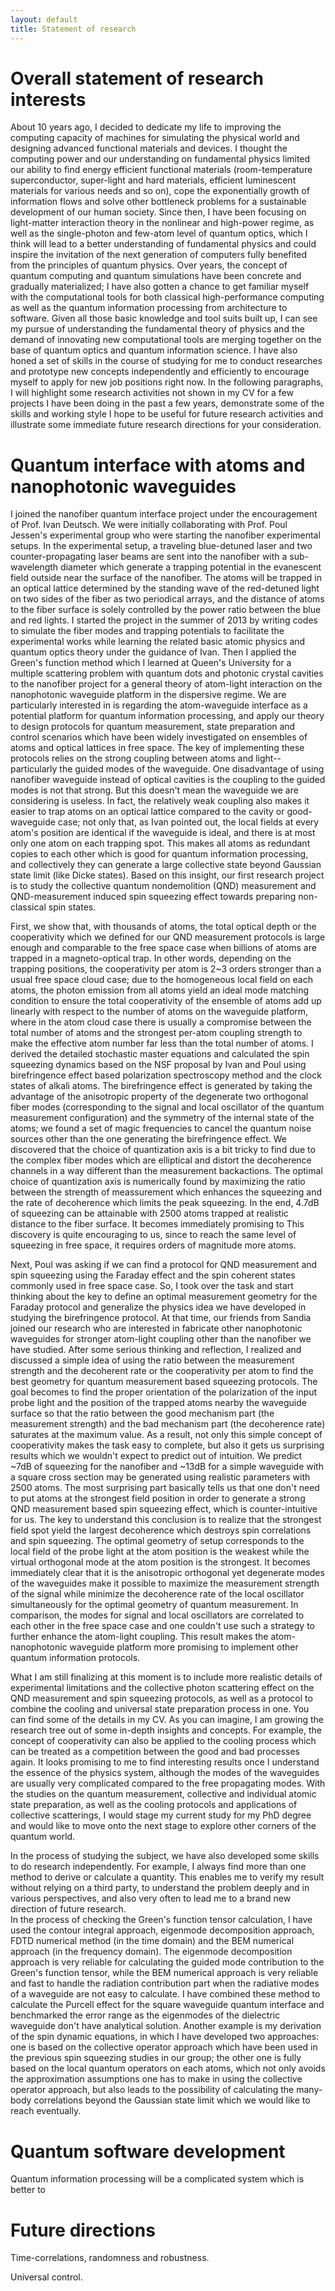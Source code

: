 ```yaml
---
layout: default
title: Statement of research
---
```

# Overall statement of research interests
About 10 years ago, I decided to dedicate my life to improving the computing capacity of machines for simulating the physical world and designing advanced functional materials and devices.
I thought the computing power and our understanding on fundamental physics limited our ability to find energy efficient functional materials (room-temperature superconductor, super-light and hard materials, efficient luminescent materials for various needs and so on), cope the exponentially growth of information flows and solve other bottleneck problems for a sustainable development of our human society.
Since then, I have been focusing on light-matter interaction theory in the nonlinear and high-power regime, as well as the single-photon and few-atom level of quantum optics, which I think will lead to a better understanding of fundamental physics and could inspire the invitation of the next generation of computers fully benefited from the principles of quantum physics.
Over years, the concept of quantum computing and quantum simulations have been concrete and gradually materialized; I have also gotten a chance to get familiar myself with the computational tools for both classical high-performance computing as well as the quantum information processing from architecture to software.
Given all those basic knowledge and tool suits built up, I can see my pursue of understanding the fundamental theory of physics and the demand of innovating new computational tools are merging together on the base of quantum optics and quantum information science.
I have also honed a set of skills in the course of studying for me to conduct researches and prototype new concepts independently and efficiently to encourage myself to apply for new job positions right now.
In the following paragraphs, I will highlight some research activities not shown in my CV for a few projects I have been doing in the past a few years, demonstrate some of the skills and working style I hope to be useful for future research activities and illustrate some immediate future research directions for your consideration.  

# Quantum interface with atoms and nanophotonic waveguides
I joined the nanofiber quantum interface project under the encouragement of Prof. Ivan Deutsch.
We were initially collaborating with Prof. Poul Jessen's experimental group who were starting the nanofiber experimental setups.
In the experimental setup, a traveling blue-detuned laser and two counter-propagating laser beams are sent into the nanofiber with a sub-wavelength diameter which generate a trapping potential in the evanescent field outside near the surface of the nanofiber.
The atoms will be trapped in an optical lattice determined by the standing wave of the red-detuned light on two sides of the fiber as two periodical arrays, and the distance of atoms to the fiber surface is solely controlled by the power ratio between the blue and red lights.
I started the project in the summer of 2013 by writing codes to simulate the fiber modes and trapping potentials to facilitate the experimental works while learning the related basic atomic physics and quantum optics theory under the guidance of Ivan.
Then I applied the Green's function method which I learned at Queen's University for a multiple scattering problem with quantum dots and photonic crystal cavities to the nanofiber project for a general theory of atom-light interaction on the nanophotonic waveguide platform in the dispersive regime.
We are particularly interested in is regarding the atom-waveguide interface as a potential platform for quantum information processing, and apply our theory to design protocols for quantum measurement, state preparation and control scenarios which have been widely investigated on ensembles of atoms and optical lattices in free space.
The key of implementing these protocols relies on the strong coupling between atoms and light--particularly the guided modes of the waveguide.
One disadvantage of using nanofiber waveguide instead of optical cavities is the coupling to the guided modes is not that strong.
But this doesn't mean the waveguide we are considering is useless.
In fact, the relatively weak coupling also makes it easier to trap atoms on an optical lattice compared to the cavity or good-waveguide case; not only that, as Ivan pointed out, the local fields at every atom's position are identical if the waveguide is ideal, and there is at most only one atom on each trapping spot.
This makes all atoms as redundant copies to each other which is good for quantum information processing, and collectively they can generate a large collective state beyond Gaussian state limit (like Dicke states).
Based on this insight, our first research project is to study the collective quantum nondemolition (QND) measurement and QND-measurement induced spin squeezing effect towards preparing non-classical spin states.

First, we show that, with thousands of atoms, the total optical depth or the cooperativity which we defined for our QND measurement protocols is large enough and comparable to the free space case when billions of atoms are trapped in a magneto-optical trap.
In other words, depending on the trapping positions, the cooperativity per atom is 2~3 orders stronger than a usual free space cloud case; due to the homogeneous local field on each atoms, the photon emission from all atoms yield an ideal mode matching condition to ensure the total cooperativity of the ensemble of atoms add up linearly with respect to the number of atoms on the waveguide platform, where in the atom cloud case there is usually a compromise between the total number of atoms and the strongest per-atom coupling strength to make the effective atom number far less than the total number of atoms.
I derived the detailed stochastic master equations and calculated the spin squeezing dynamics based on the NSF proposal by Ivan and Poul using birefringence effect based polarization spectroscopy method and the clock states of alkali atoms.
The birefringence effect is generated by taking the advantage of the anisotropic property of the degenerate two orthogonal fiber modes (corresponding to the signal and local oscillator of the quantum measurement configuration) and the symmetry of the internal state of the atoms; we found a set of magic frequencies to cancel the quantum noise sources other than the one generating the birefringence effect.
We discovered that the choice of quantization axis is a bit tricky to find due to the complex fiber modes which are elliptical and distort the decoherence channels in a way different than the measurement backactions.
The optimal choice of quantization axis is numerically found by maximizing the ratio between the strength of meassurement which enhances the squeezing and the rate of decoherence which limits the peak squeezing.
In the end, 4.7dB of squeezing can be attainable with 2500 atoms trapped at realistic distance to the fiber surface.
It becomes immediately promising to
This discovery is quite encouraging to us, since to reach the same level of squeezing in free space, it requires orders of magnitude more atoms.

Next, Poul was asking if we can find a protocol for QND measurement and spin squeezing using the Faraday effect and the spin coherent states commonly used in free space case.
So, I took over the task and start thinking about the key to define an optimal measurement geometry for the Faraday protocol and generalize the physics idea we have developed in studying the birefringence protocol.
At that time, our friends from Sandia joined our research who are interested in fabricate other nanophotonic waveguides for stronger atom-light coupling other than the nanofiber we have studied.
After some serious thinking and reflection, I realized and discussed a simple idea of using the ratio between the measurement strength and the decoherent rate or the cooperativity per atom to find the best geometry for quantum measurement based squeezing protocols.
The goal becomes to find the proper orientation of the polarization of the input probe light and the position of the trapped atoms nearby the waveguide surface so that the ratio between the good mechanism part (the measurement strength) and the bad mechanism part (the decoherence rate) saturates at the maximum value.
As a result, not only this simple concept of cooperativity makes the task easy to complete, but also it gets us surprising results which we wouldn't expect to predict out of intuition.
We predict ~7dB of squeezing for the nanofiber and ~13dB for a simple waveguide with a square cross section may be generated using realistic parameters with 2500 atoms.
The most surprising part basically tells us that one don't need to put atoms at the strongest field position in order to generate a strong QND measurement based spin squeezing effect, which is counter-intuitive for us.
The key to understand this conclusion is to realize that the strongest field spot yield the largest decoherence which destroys spin correlations and spin squeezing.
The optimal geometry of setup corresponds to the local field of the probe light at the atom position is the weakest while the virtual orthogonal mode at the atom position is the strongest.
It becomes immediately clear that it is the anisotropic orthogonal yet degenerate modes of the waveguides make it possible to maximize the measurement strength of the signal while minimize the decoherence rate of the local oscillator simultaneously for the optimal geometry of quantum measurement.
In comparison, the modes for signal and local oscillators are correlated to each other in the free space case and one couldn't use such a strategy to further enhance the atom-light coupling.
This result makes the atom-nanophotonic waveguide platform more promising to implement other quantum information protocols.

What I am still finalizing at this moment is to include more realistic details of experimental limitations and the collective photon scattering effect on the QND measurement and spin squeezing protocols, as well as a protocol to combine the cooling and universal state preparation process in one.
You can find some of the details in my CV.
As you can imagine, I am growing the research tree out of some in-depth insights and concepts.
For example, the concept of cooperativity can also be applied to the cooling process which can be treated as a competition between the good and bad processes again.
It looks promising to me to find interesting results once I understand the essence of the physics system, although the modes of the waveguides are usually very complicated compared to the free propagating modes.
With the studies on the quantum measurement, collective and individual atomic state preparation, as well as the cooling protocols and applications of collective scatterings, I would stage my current study for my PhD degree and would like to move onto the next stage to explore other corners of the quantum world.

In the process of studying the subject, we have also developed some skills to do research independently.
For example, I always find more than one method to derive or calculate a quantity.
This enables me to verify my result without relying on a third party, to understand the problem deeply and in various perspectives, and also very often to lead me to a brand new direction of future research.  
In the process of checking the Green's function tensor calculation, I have used the contour integral approach, eigenmode decomposition approach, FDTD numerical method (in the time domain) and the BEM numerical approach (in the frequency domain).
The eigenmode decomposition approach is very reliable for calculating the guided mode contribution to the Green's function tensor, while the BEM numerical approach is very reliable and fast to handle the radiation contribution part when the radiative modes of a waveguide are not easy to calculate.
I have combined these method to calculate the Purcell effect for the square waveguide quantum interface and benchmarked the error range as the eigenmodes of the dielectric waveguide don't have analytical solution.
Another example is my derivation of the spin dynamic equations, in which I have developed two approaches:
one is based on the collective operator approach which have been used in the previous spin squeezing studies in our group; the other one is fully based on the local quantum operators on each atoms, which not only avoids the approximation assumptions one has to make in using the collective operator approach, but also leads to the possibility of calculating the many-body correlations beyond the Gaussian state limit which we would like to reach eventually.

# Quantum software development
Quantum information processing will be a complicated system which is better to

# Future directions
Time-correlations, randomness and robustness.

Universal control.
